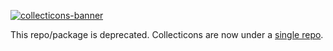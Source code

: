 [![collecticons-banner](https://cloud.githubusercontent.com/assets/1090606/8695447/fdef92fa-2adc-11e5-8979-b61bd96d24ca.png)](https://collecticons.io)

This repo/package is deprecated. Collecticons are now under a [single repo](https://github.com/developmentseed/collecticons).
